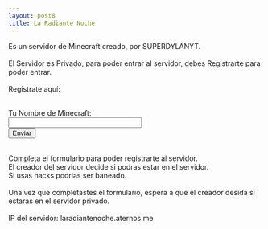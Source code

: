 ```yaml
---
layout: post8
title: La Radiante Noche
---
```

                        
                           
Es un servidor de Minecraft creado,
por SUPERDYLANYT.<br />
<br />
El Servidor es Privado, para poder entrar al servidor, debes Registrarte para poder entrar.<br />
<br />
Registrate aquí:<br />
<br />
<form action="https://formspree.io/xqkybgyy" enctype="multipart/form-data" id="contact_form" method="POST">
<div class="row">
<label class="required" for="name">Tu Nombre de Minecraft:</label><br />
<input class="input" id="name" name="name" size="30" type="text" value="" /><br />
<span class="error_message" id="name_validation"></span>
  </div>
<input id="submit_button" type="submit" value="Enviar" />
</form>
<br />
Completa el formulario para poder registrarte al servidor.<br />
El creador del servidor decide si podras estar en el servidor.<br />
Si usas hacks podrias ser baneado.<br />
<div>
<br /></div>
Una vez que completastes el formulario, espera a que el creador desida si estaras en el servidor privado.<br />
<br />
IP del servidor: laradiantenoche.aternos.me<br />
<div>
<br /></div>




                       


                                 
                        
